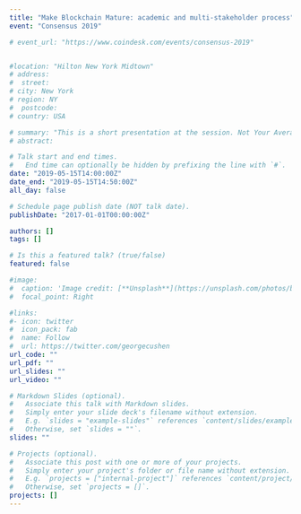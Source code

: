 ```yaml
---
title: "Make Blockchain Mature: academic and multi-stakeholder process"
event: "Consensus 2019"

# event_url: "https://www.coindesk.com/events/consensus-2019"


#location: "Hilton New York Midtown"  
# address:
#  street:
# city: New York
# region: NY
#  postcode:
# country: USA

# summary: "This is a short presentation at the session. Not Your Average White Paper.  Academic Research on Blockchains."
# abstract:

# Talk start and end times.
#   End time can optionally be hidden by prefixing the line with `#`.
date: "2019-05-15T14:00:00Z"
date_end: "2019-05-15T14:50:00Z"
all_day: false

# Schedule page publish date (NOT talk date).
publishDate: "2017-01-01T00:00:00Z"

authors: []
tags: []

# Is this a featured talk? (true/false)
featured: false

#image:
#  caption: 'Image credit: [**Unsplash**](https://unsplash.com/photos/bzdhc5b3Bxs)'
#  focal_point: Right

#links:
#- icon: twitter
#  icon_pack: fab
#  name: Follow
#  url: https://twitter.com/georgecushen
url_code: ""
url_pdf: ""
url_slides: ""
url_video: ""

# Markdown Slides (optional).
#   Associate this talk with Markdown slides.
#   Simply enter your slide deck's filename without extension.
#   E.g. `slides = "example-slides"` references `content/slides/example-slides.md`.
#   Otherwise, set `slides = ""`.
slides: ""

# Projects (optional).
#   Associate this post with one or more of your projects.
#   Simply enter your project's folder or file name without extension.
#   E.g. `projects = ["internal-project"]` references `content/project/deep-learning/index.md`.
#   Otherwise, set `projects = []`.
projects: []
---
```

